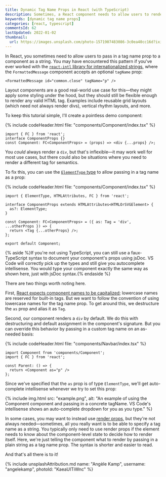 ```yaml
---
title: Dynamic Tag Name Props in React (with TypeScript)
description: Sometimes, a React component needs to allow users to render a custom tag. Here's how you can pass dynamic tag names as props.
keywords: [dynamic tag name props]
categories: [react, typescript]
commentsId: 62
lastUpdated: 2022-01-02
thumbnail:
  url: https://images.unsplash.com/photo-1571907483086-3c0ea40cc16d?ixid=MnwxMjA3fDB8MHxwaG90by1wYWdlfHx8fGVufDB8fHx8&ixlib=rb-1.2.1&auto=format&fit=crop&w=1600&h=900&q=80
---
```


In React, you sometimes need to allow users to pass in a tag name prop to a component as a string. You may have encountered this pattern if you've ever worked with the [`react-intl` library for internationalized strings](https://formatjs.io/docs/react-intl/components/#formattedmessage), where the `FormattedMessage` component accepts an optional `tagName` prop:

```tsx
<FormattedMessage id="common.close" tagName="p" />
```

Layout components are a good real-world use case for this—they might apply some styling under the hood, but they should still be flexible enough to render any valid HTML tag. Examples include reusable grid layouts (which need not always render divs), vertical rhythm layouts, and more.

To keep this tutorial simple, I'll create a pointless demo component:

{% include codeHeader.html file: "components/Component/index.tsx" %}
```tsx
import { FC } from 'react';
interface ComponentProps {}
const Component: FC<ComponentProps> = (props) => <div {...props} />;
```

You *could* always render a `div`, but that's inflexible—it may work well for most use cases, but there could also be situations where you need to render a different tag for semantics.

To fix this, you can use the [`ElementType` type](https://flow.org/en/docs/react/types/#toc-react-elementtype) to allow passing in a tag name as a prop:

{% include codeHeader.html file: "components/Component/index.tsx" %}
```tsx
import { ElementType, HTMLAttributes, FC } from 'react';

interface ComponentProps extends HTMLAttributes<HTMLOrSVGElement> {
  as?: ElementType;
}

const Component: FC<ComponentProps> = ({ as: Tag = 'div', ...otherProps }) => {
  return <Tag {...otherProps} />;
};

export default Component;
```

{% aside %}If you're not using TypeScript, you can still use a faux-TypeScript syntax to document your component's props using jsDoc. VS Code will correctly pick up the types and still give you autocomplete intellisense. You would type your component exactly the same way as shown here, just with jsDoc syntax.{% endaside %}

There are two things worth noting here.

First, [React expects component names to be capitalized](https://reactjs.org/docs/jsx-in-depth.html#user-defined-components-must-be-capitalized); lowercase names are reserved for built-in tags. But we want to follow the convention of using lowercase names for the tag name prop. To get around this, we destructure the `as` prop and alias it as `Tag`.

Second, our component renders a `div` by default. We do this with destructuring and default assignment in the component's signature. But you can override this behavior by passing in a custom tag name on an as-needed basis:

{% include codeHeader.html file: "components/Navbar/index.tsx" %}
```tsx
import Component from 'components/Component';
import { FC } from 'react';

const Parent: () => {
  return <Component as="p" />
};
```

Since we've specified that the `as` prop is of type `ElementType`, we'll get auto-complete intellisense whenever we try to set this prop:

{% include img.html src: "example.png", alt: "An example of using the Component component and passing in a concrete tagName. VS Code's intellisense shows an auto-complete dropdown for you as you type." %}

In some cases, you may want to instead use [render props](https://reactjs.org/docs/render-props.html), but they're not always needed—sometimes, all you really want is to be able to specify a tag name as a string. You typically only need to use render props if the element needs to know about the component-level state to decide how to render itself. Here, we're just telling the component what to render by passing in a plain string as a tag name prop. The syntax is shorter and easier to read.

And that's all there is to it!

{% include unsplashAttribution.md name: "Angèle Kamp", username: "angelekamp", photoId: "KaeaUITiWnc" %}
